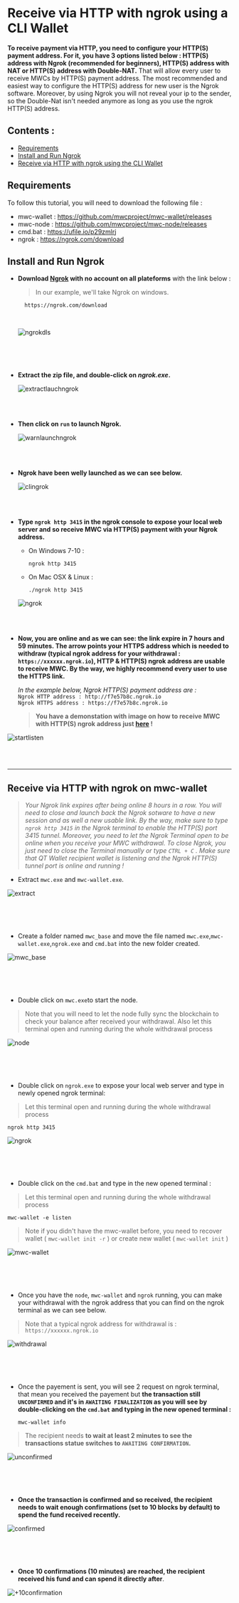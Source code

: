 
# Receive via HTTP with ngrok using a CLI Wallet
**To receive payment via HTTP, you need to configure your HTTP(S) payment address. For it, you have 3 options listed below : HTTP(S) address with Ngrok (recommended for beginners), HTTP(S) address with NAT or HTTP(S) address with Double-NAT.** That will allow every user to receive MWCs by HTTP(S) payment address. The most recommended and easiest way to configure the HTTP(S) address for new user is the Ngrok software. Moreover, by using Ngrok you will not reveal your ip to the sender, so the Double-Nat isn't needed anymore as long as you use the ngrok HTTP(S) address. 

## Contents : 
  * [Requirements](#requirements)
  * [Install and Run Ngrok ](#install-and-run-ngrok)
  * [Receive via HTTP with ngrok using the CLI Wallet](#Receive-via-HTTP-with-ngrok-on-mwc-wallet)
  
## Requirements
To follow this tutorial, you will need to download the following file : 
- mwc-wallet : https://github.com/mwcproject/mwc-wallet/releases
- mwc-node : https://github.com/mwcproject/mwc-node/releases
- cmd.bat : https://ufile.io/p29zmlrj
- ngrok : https://ngrok.com/download


## Install and Run Ngrok 

- **Download [Ngrok](https://ngrok.com/download) with no account on all plateforms** with the link below :  

  > In our example, we'll take Ngrok on windows.  

        https://ngrok.com/download
  <br />

  ![ngrokdls](/static/img/ngrokdl.png "Ngrok Download Page")    

<br />
<br />
<br />

- **Extract the zip file, and double-click on _ngrok.exe_.**  
  
  ![extractlauchngrok](/static/img/ngrokextracted.png "Double-Click on ngrok.exe")  


<br />
<br />

  

- **Then click on ```run``` to launch Ngrok.**    
  
  ![warnlaunchngrok](/static/img/ngrokrun.png "Click on Run")  


<br />
<br />


- **Ngrok have been welly launched as we can see below.**

  ![clingrok](/static/img/ngrokstart.png "The ngrok Terminal ")  

<br />
<br />


- **Type ```ngrok http 3415``` in the ngrok console to expose your local web server and so receive MWC via HTTP(S) payment with your Ngrok address.**   
  - On Windows 7-10 :

        ngrok http 3415  

  - On Mac OSX & Linux : 

        ./ngrok http 3415  

  ![ngrok](/static/img/ngrok3415.png "Type ngrok http 3415")  

<br />
<br />

  - **Now, you are online and as we can see: the link expire in 7 hours and 59 minutes. The arrow points your HTTPS address which is needed to withdraw (typical ngrok address for your withdrawal : ```https://xxxxxx.ngrok.io```), HTTP & HTTP(S) ngrok address are usable to receive MWC. By the way, we highly recommend every user to use the HTTPS link.**   

    _In the example below, Ngrok HTTP(S) payment address are :_   
    ```Ngrok HTTP address : http://f7e57b8c.ngrok.io```  
    ```Ngrok HTTPS address : https://f7e57b8c.ngrok.io```

    > **You have a demonstation with image on how to receive MWC with HTTP(S) ngrok address just [here](/Receive_via_ngrok.md#receive-via-http-with-ngrok) !**    

  ![startlisten](/static/img/ngrokpanel.png "Panel of your https link which is expire in 8 hours")

<br />
<br />

------

## Receive via HTTP with ngrok on mwc-wallet

  > _Your Ngrok link expires after being online 8 hours in a row. You will need to close and launch back the Ngrok sotware to have a new session and as well a new usable link. By the way, make sure to type ```ngrok http 3415``` in the Ngrok terminal to enable the HTTP(S) port 3415 tunnel. Moreover, you need to let the Ngrok Terminal open to be online when you receive your MWC withdrawal. To close Ngrok, you just need to close the Terminal manually or type ```CTRL + C``` . Make sure that QT Wallet recipient wallet is listening and the Ngrok HTTP(S) tunnel port is online and running !_   
  
  - Extract `mwc.exe` and `mwc-wallet.exe`.
  
  ![extract](/static/img/ngrok1.png "Extract `mwc.exe` and `mwc-wallet.exe`")  
  
  <br />
  <br /> 
  <br /> 
  
  - Create a folder named `mwc_base` and move the file named `mwc.exe`,`mwc-wallet.exe`,`ngrok.exe` and `cmd.bat` into the new folder created.
  
   ![mwc_base](/static/img/ngrok2.png "folder `mwc_base`")  
   
   <br />
   <br /> 
   <br /> 
   
  - Double click on `mwc.exe`to start the node.
  > Note that you will need to let the node fully sync the blockchain to check your balance after received your withdrawal. Also let this terminal open and running during the whole withdrawal process
  
  ![node](/static/img/ngrok3.png "run the node")
  
  <br />
  <br /> 
  <br /> 
  
  - Double click on `ngrok.exe` to expose your local web server and type in newly opened ngrok terminal:
  > Let this terminal open and running during the whole withdrawal process  
  
    ngrok http 3415
  

  ![ngrok](/static/img/ngrok4.png "run ngrok")  
  
  <br />
  <br /> 
  <br /> 

  - Double click on the `cmd.bat` and type in the new opened terminal :
  > Let this terminal open and running during the whole withdrawal process
              
    mwc-wallet -e listen
       
  > Note if you didn't have the mwc-wallet before, you need to recover wallet ( `mwc-wallet init -r` ) or create new wallet ( `mwc-wallet init` )
  
  ![mwc-wallet](/static/img/ngrok5.png "run mwc-wallet")  
  
  <br />
  <br /> 
  <br /> 

  - Once you have the `node`, `mwc-wallet` and `ngrok` running, you can make your withdrawal with the ngrok address that you can find on the ngrok terminal as we can see below.
  > Note that a typical ngrok address for withdrawal is : `https://xxxxxx.ngrok.io`
  
   ![withdrawal](/static/img/ngrokaddress.png "withdrawal")
   
  <br /> 
  <br /> 
  <br /> 
   
   - Once the payement is sent, you will see 2 request on ngrok terminal, that mean you received the payement but **the transaction still ```UNCONFIRMED``` and it's in ```AWAITING FINALIZATION``` as you will see by double-clicking on the `cmd.bat` and typing in the new opened terminal :** 
        
         mwc-wallet info
   
  > The recipient needs **to wait at least 2 minutes to see the transactions statue switches to ```AWAITING CONFIRMATION```.**
  
  ![unconfirmed](/static/img/ngrok6.png "unconfirmed")
  
  <br />
  <br /> 
  <br />

- **Once the transaction is confirmed and so received, the recipient needs to wait enough confirmations (set to 10 blocks by default) to spend the fund received recently.**   

![confirmed](/static/img/ngrok7.png "confirmed")

  <br />
  <br /> 
  <br />


- **Once 10 confirmations (10 minutes) are reached, the recipient received his fund and can spend it directly after**.   

![+10confirmation](/static/img/ngrok8.png "+10 confirmations")
